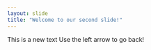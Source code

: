 ```yaml
---
layout: slide
title: "Welcome to our second slide!"
---
```

This is a new text
Use the left arrow to go back!
